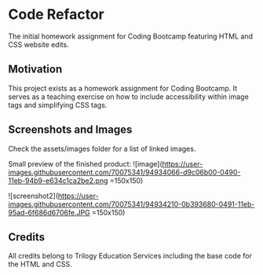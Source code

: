 # Code Refactor
The initial homework assignment for Coding Bootcamp featuring HTML and CSS website edits.

## Motivation
This project exists as a homework assignment for Coding Bootcamp. It serves as a teaching exercise on how to include accessibility within image tags and simplifying CSS tags.

## Screenshots and Images
Check the assets/images folder for a list of linked images.

Small preview of the finished product:
![image](https://user-images.githubusercontent.com/70075341/94934066-d9c06b00-0490-11eb-94b9-e634c1ca2be2.png =150x150)

![screenshot2](https://user-images.githubusercontent.com/70075341/94934210-0b393680-0491-11eb-95ad-6f686d6706fe.JPG =150x150)

## Credits
All credits belong to Trilogy Education Services including the base code for the HTML and CSS.

